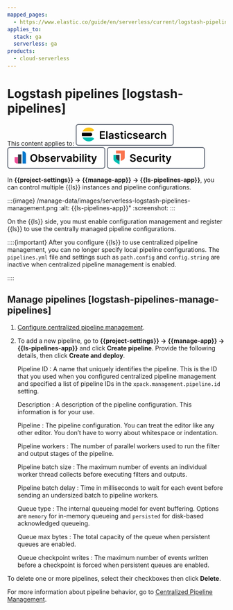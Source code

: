 ```yaml
---
mapped_pages:
  - https://www.elastic.co/guide/en/serverless/current/logstash-pipelines.html
applies_to:
  stack: ga
  serverless: ga
products:
  - cloud-serverless
---
```


# Logstash pipelines [logstash-pipelines]

This content applies to: [![Elasticsearch](/manage-data/images/serverless-es-badge.svg "")](../../../solutions/search.md) [![Observability](/manage-data/images/serverless-obs-badge.svg "")](../../../solutions/observability.md) [![Security](/manage-data/images/serverless-sec-badge.svg "")](../../../solutions/security/elastic-security-serverless.md)

In **{{project-settings}} → {{manage-app}} → {{ls-pipelines-app}}**, you can control multiple {{ls}} instances and pipeline configurations.

:::{image} /manage-data/images/serverless-logstash-pipelines-management.png
:alt: {{ls-pipelines-app}}"
:screenshot:
:::

On the {{ls}} side, you must enable configuration management and register {{ls}} to use the centrally managed pipeline configurations.

::::{important}
After you configure {{ls}} to use centralized pipeline management, you can no longer specify local pipeline configurations. The `pipelines.yml` file and settings such as `path.config` and `config.string` are inactive when centralized pipeline management is enabled.

::::



## Manage pipelines [logstash-pipelines-manage-pipelines]

1. [Configure centralized pipeline management](logstash://reference/configuring-centralized-pipelines.md).
2. To add a new pipeline, go to **{{project-settings}} → {{manage-app}} → {{ls-pipelines-app}}** and click **Create pipeline**. Provide the following details, then click **Create and deploy**.

    Pipeline ID
    :   A name that uniquely identifies the pipeline. This is the ID that you used when you configured centralized pipeline management and specified a list of pipeline IDs in the `xpack.management.pipeline.id` setting.

    Description
    :   A description of the pipeline configuration. This information is for your use.

    Pipeline
    :   The pipeline configuration. You can treat the editor like any other editor. You don’t have to worry about whitespace or indentation.

    Pipeline workers
    :   The number of parallel workers used to run the filter and output stages of the pipeline.

    Pipeline batch size
    :   The maximum number of events an individual worker thread collects before executing filters and outputs.

    Pipeline batch delay
    :   Time in milliseconds to wait for each event before sending an undersized batch to pipeline workers.

    Queue type
    :   The internal queueing model for event buffering. Options are `memory` for in-memory queueing and `persisted` for disk-based acknowledged queueing.

    Queue max bytes
    :   The total capacity of the queue when persistent queues are enabled.

    Queue checkpoint writes
    :   The maximum number of events written before a checkpoint is forced when persistent queues are enabled.


To delete one or more pipelines, select their checkboxes then click **Delete**.

For more information about pipeline behavior, go to [Centralized Pipeline Management](logstash://reference/logstash-centralized-pipeline-management.md#_pipeline_behavior).
